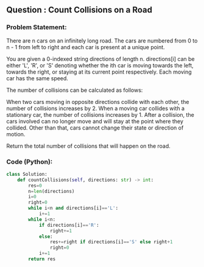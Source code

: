 ## Question : Count Collisions on a Road

### Problem Statement:
There are n cars on an infinitely long road. The cars are numbered from 0 to n - 1 from left to right and each car is present at a unique point.

You are given a 0-indexed string directions of length n. directions[i] can be either 'L', 'R', or 'S' denoting whether the ith car is moving towards the left, towards the right, or staying at its current point respectively. Each moving car has the same speed.

The number of collisions can be calculated as follows:

When two cars moving in opposite directions collide with each other, the number of collisions increases by 2.
When a moving car collides with a stationary car, the number of collisions increases by 1.
After a collision, the cars involved can no longer move and will stay at the point where they collided. Other than that, cars cannot change their state or direction of motion.

Return the total number of collisions that will happen on the road.

### Code (Python):
```python
class Solution:
    def countCollisions(self, directions: str) -> int:
        res=0
        n=len(directions)
        i=0
        right=0
        while i<n and directions[i]=='L':
            i+=1
        while i<n:
            if directions[i]=='R':
                right+=1
            else:
                res+=right if directions[i]=='S' else right+1
                right=0
            i+=1
        return res
        
